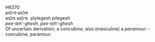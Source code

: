 <body>
  <p>H6370<br>  פּלגשׁ    פּילגשׁ  <br> פִּילֶגֶשׁ  פִּלֶגֶשׁ  ‎  pı̂ylegesh  pilegesh  <br><i>pee-leh‘-ghesh,</i> <i>pee-leh‘-ghesh </i><br>Of uncertain derivation; a <i>concubine</i>; also (masculine) a <i>paramour: - </i>concubine, paramour.<br></p>
 </body>